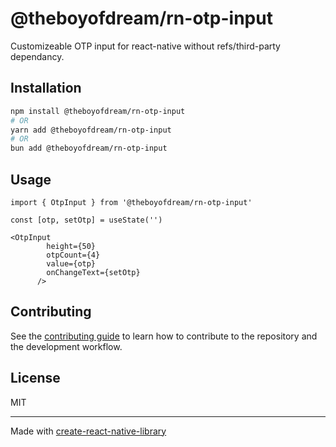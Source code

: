 # @theboyofdream/rn-otp-input

Customizeable OTP input for react-native without refs/third-party dependancy.

## Installation

```sh
npm install @theboyofdream/rn-otp-input
# OR
yarn add @theboyofdream/rn-otp-input
# OR
bun add @theboyofdream/rn-otp-input
```

## Usage

```tsx
import { OtpInput } from '@theboyofdream/rn-otp-input'

const [otp, setOtp] = useState('')

<OtpInput
        height={50}
        otpCount={4}
        value={otp}
        onChangeText={setOtp}
      />
```


## Contributing

See the [contributing guide](CONTRIBUTING.md) to learn how to contribute to the repository and the development workflow.

## License

MIT

---

Made with [create-react-native-library](https://github.com/callstack/react-native-builder-bob)
